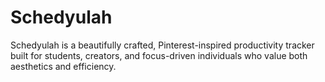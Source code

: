# Schedyulah
Schedyulah is a beautifully crafted, Pinterest-inspired productivity tracker built for students, creators, and focus-driven individuals who value both aesthetics and efficiency.
